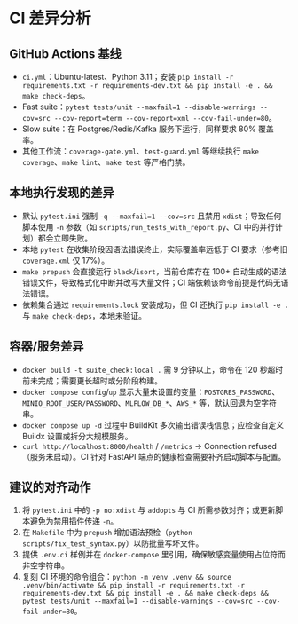 # CI 差异分析

## GitHub Actions 基线
- `ci.yml`：Ubuntu-latest、Python 3.11；安装 `pip install -r requirements.txt -r requirements-dev.txt && pip install -e . && make check-deps`。
- Fast suite：`pytest tests/unit --maxfail=1 --disable-warnings --cov=src --cov-report=term --cov-report=xml --cov-fail-under=80`。
- Slow suite：在 Postgres/Redis/Kafka 服务下运行，同样要求 80% 覆盖率。
- 其他工作流：`coverage-gate.yml`、`test-guard.yml` 等继续执行 `make coverage`、`make lint`、`make test` 等严格门禁。

## 本地执行发现的差异
- 默认 `pytest.ini` 强制 `-q --maxfail=1 --cov=src` 且禁用 `xdist`；导致任何脚本使用 `-n` 参数（如 `scripts/run_tests_with_report.py`、CI 中的并行计划）都会立即失败。
- 本地 `pytest` 在收集阶段因语法错误终止，实际覆盖率远低于 CI 要求（参考旧 `coverage.xml` 仅 17%）。
- `make prepush` 会直接运行 `black`/`isort`，当前仓库存在 100+ 自动生成的语法错误文件，导致格式化中断并改写大量文件；CI 端依赖该命令前提是代码无语法错误。
- 依赖集合通过 `requirements.lock` 安装成功，但 CI 还执行 `pip install -e .` 与 `make check-deps`，本地未验证。

## 容器/服务差异
- `docker build -t suite_check:local .` 需 9 分钟以上，命令在 120 秒超时前未完成；需要更长超时或分阶段构建。
- `docker compose config`/`up` 显示大量未设置的变量：`POSTGRES_PASSWORD`、`MINIO_ROOT_USER/PASSWORD`、`MLFLOW_DB_*`、`AWS_*` 等，默认回退为空字符串。
- `docker compose up -d` 过程中 BuildKit 多次输出错误栈信息；应检查自定义 Buildx 设置或拆分大规模服务。
- `curl http://localhost:8000/health` / `/metrics` → Connection refused（服务未启动）。CI 针对 FastAPI 端点的健康检查需要补齐启动脚本与配置。

## 建议的对齐动作
1. 将 `pytest.ini` 中的 `-p no:xdist` 与 `addopts` 与 CI 所需参数对齐；或更新脚本避免为禁用插件传递 `-n`。
2. 在 `Makefile` 中为 `prepush` 增加语法预检（`python scripts/fix_test_syntax.py`）以防批量写坏文件。
3. 提供 `.env.ci` 样例并在 `docker-compose` 里引用，确保敏感变量使用占位符而非空字符串。
4. 复刻 CI 环境的命令组合：`python -m venv .venv && source .venv/bin/activate && pip install -r requirements.txt -r requirements-dev.txt && pip install -e . && make check-deps && pytest tests/unit --maxfail=1 --disable-warnings --cov=src --cov-fail-under=80`。

